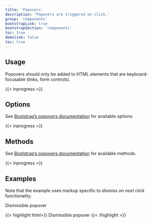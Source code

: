 ```yaml
---
title: 'Popovers'
description: 'Popovers are triggered on click.'
group: 'components'
bootstrapLink: true
bootstrapSection: 'components'
toc: true
demolink: false
toc: true
---
```


## Usage

Popovers should only be added to HTML elements that are keyboard-focusable (links, form controls).

{{< inprogress >}}

## Options

See [Bootstrap’s popovers documentation](https://v5.getbootstrap.com/docs/5.0/components/popovers/#options) for available options.

{{< inprogress >}}

## Methods

See [Bootstrap’s popovers documentation](https://v5.getbootstrap.com/docs/5.0/components/popovers/#methods) for available methods.

{{< inprogress >}}

## Examples

Note that the example uses markup specific to _dismiss on next click_ functionality.

<a tabindex="0" class="btn btn-primary" role="button" data-toggle="popover" data-trigger="focus" title="Dismissible popover" data-content="And here's some amazing content. It's very engaging. Right?">Dismissible popover</a>

{{< highlight html>}}
<a tabindex="0" class="btn btn-primary" role="button" data-toggle="popover" data-trigger="focus" title="Dismissible popover" data-content="And here's some amazing content. It's very engaging. Right?">Dismissible popover</a>
{{< /highlight >}}

